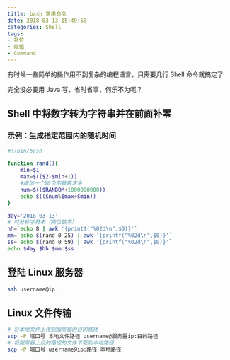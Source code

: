 ```yaml
---
title: bash 常用命令
date: 2018-03-13 15:49:50
categories: Shell
tags:
- 补位
- 赋值
- Command
---
```


有时候一些简单的操作用不到复杂的编程语言，只需要几行 Shell 命令就搞定了

完全没必要用 Java 写，省时省事，何乐不为呢？

<!-- more -->

## Shell 中将数字转为字符串并在前面补零

### 示例：生成指定范围内的随机时间

```bash
#!/bin/bash

function rand(){
    min=$1
    max=$(($2-$min+1))
    #增加一个10位的数再求余
    num=$(($RANDOM+1000000000))
    echo $(($num%$max+$min))
}

day='2018-03-13'
# 时分秒字符串（两位数字）
hh=`echo 8 | awk '{printf("%02d\n",$0)}'`
mm=`echo $(rand 0 25) | awk '{printf("%02d\n",$0)}'`
ss=`echo $(rand 0 59) | awk '{printf("%02d\n",$0)}'`
echo $day $hh:$mm:$ss
```

## 登陆 Linux 服务器

```bash
ssh username@ip
```

## Linux 文件传输

```bash
# 将本地文件上传到服务器的目的路径
scp -P 端口号 本地文件路径 username@服务器ip:目的路径
# 将服务器上目的路径的文件下载到本地路径
scp -P 端口号 username@ip:路径 本地路径
```